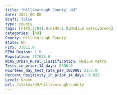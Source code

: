 ```yaml
---
title: "Hillsborough County, NH"
date: 2021-06-08
draft: false
type: county
tags: [FIPS:33011.0,FEMA:1.0,Medium metro,Green]
categories: [NH]
County: Hillsborough County
State: NH
FIPS: 33011.0
FEMA_Region: 1.0
Population: 417025.0
NCHS_Urban_Rural_Classification: Medium metro
Tests_in_prior_14_days: 8996.0
Fourteen_day_test_rate_per_100000: 2157.0
Percent_Positivity_in_prior_14_days: 0.023
Level: Green
url: /states/NH/hillsborough-county
---
```



